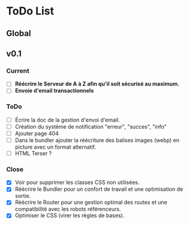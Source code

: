 # ToDo List

## Global

## v0.1

### Current
- [ ] **Réécrire le Serveur de A à Z afin qu'il soit sécurisé au maximum.**
- [ ] **Envoie d'email transactionnels**
  
### ToDo
- [ ] Écrire la doc de la gestion d'envoi d'email.
- [ ] Création du système de notification "erreur", "succes", "info"
- [ ] Ajouter page 404
- [ ] Dans le bundler ajouter la réécriture des balises images (webp) en picture avec un format alternatif.
- [ ] HTML Terser ?
  
### Close
- [x] Voir pour supprimer les classes CSS non utilisées.
- [x] Réécrire le Bundler pour un confort de travail et une optimisation de sortie.
- [x] Réécrire le Router pour une gestion optimal des routes et une compatibilité avec les robots référenceurs.
- [x] Optimiser le CSS (virer les règles de bases).
